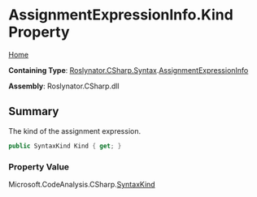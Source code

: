 <a name="_top"></a>

# AssignmentExpressionInfo\.Kind Property

[Home](../../../../../README.md#_top)

**Containing Type**: [Roslynator.CSharp.Syntax](../../README.md#_top)\.[AssignmentExpressionInfo](../README.md#_top)

**Assembly**: Roslynator\.CSharp\.dll

## Summary

The kind of the assignment expression\.

```csharp
public SyntaxKind Kind { get; }
```

### Property Value

Microsoft\.CodeAnalysis\.CSharp\.[SyntaxKind](https://docs.microsoft.com/en-us/dotnet/api/microsoft.codeanalysis.csharp.syntaxkind)

